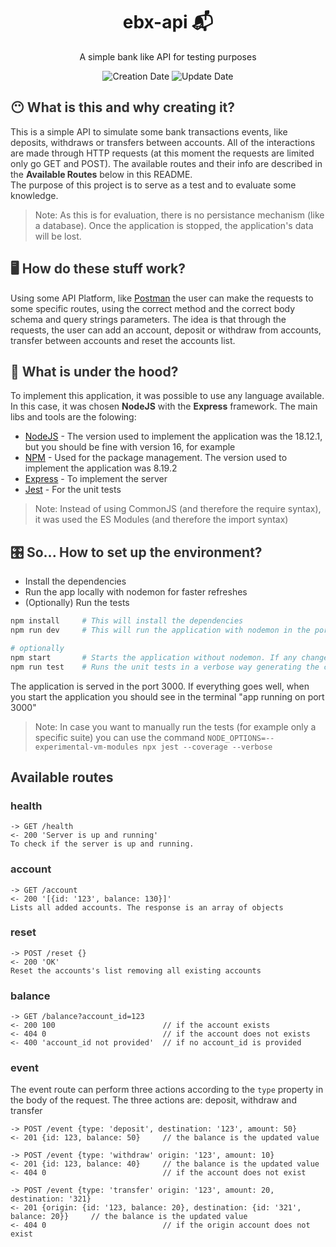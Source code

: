 <h1 align="center">
  ebx-api 📬
</h1>
<p align="center">
A simple bank like API for testing purposes
</p>

<!-- Infos -->
<p align="center">
  <img src="https://img.shields.io/static/v1?labelColor=381838&color=777777&label=created%20at&message=Jan%202023" alt="Creation Date" />

  <img src="https://img.shields.io/github/last-commit/kruchelski/ebx-api?label=updated%20at&labelColor=381838&color=777777" alt="Update Date" />

</p>

<div style="color:#333333">

## 😶 What is this and why creating it?

This is a simple API to simulate some bank transactions events, like deposits, withdraws or transfers between accounts. All of the interactions are made through HTTP requests (at this moment the requests are limited only go GET and POST). The available routes and their info are described in the **Available Routes** below in this README.  
The purpose of this project is to serve as a test and to evaluate some knowledge.

> Note: As this is for evaluation, there is no persistance mechanism (like a database). Once the application is stopped, the application's data will be lost.

## 🖥 How do these stuff work?

Using some API Platform, like [Postman](https://www.postman.com/) the user can make the requests to some specific routes, using the correct method and the correct body schema and query strings parameters. The idea is that through the requests, the user can add an account, deposit or withdraw from accounts, transfer between accounts and reset the accounts list.

## 🚜 What is under the hood?

To implement this application, it was possible to use any language available. In this case, it was chosen **NodeJS** with the **Express** framework. The main libs and tools are the folowing:

- [NodeJS](https://nodejs.org/en/) - The version used to implement the application was the 18.12.1, but you should be fine with version 16, for example
- [NPM](https://www.npmjs.com/) - Used for the package management. The version used to implement the application was 8.19.2
- [Express](https://expressjs.com/pt-br/) - To implement the server
- [Jest](https://jestjs.io/pt-BR/) - For the unit tests

> Note: Instead of using CommonJS (and therefore the require syntax), it was used the ES Modules (and therefore the import syntax)

## 🎛 So... How to set up the environment?

- Install the dependencies
- Run the app locally with nodemon for faster refreshes
- (Optionally) Run the tests

```bash
npm install     # This will install the dependencies
npm run dev     # This will run the application with nodemon in the port 3000

# optionally
npm start       # Starts the application without nodemon. If any changes occurs in the code, you  will need to manually stop the application and then start again
npm run test    # Runs the unit tests in a verbose way generating the coverage report
```

The application is served in the port 3000. If everything goes well, when you start the application you should see in the terminal "app running on port 3000"

> Note: In case you want to manually run the tests (for example only a specific suite) you can use the command `NODE_OPTIONS=--experimental-vm-modules npx jest --coverage --verbose`

## Available routes

### health

```
-> GET /health
<- 200 'Server is up and running'
To check if the server is up and running.
```

### account

```
-> GET /account
<- 200 '[{id: '123', balance: 130}]'
Lists all added accounts. The response is an array of objects
```

### reset

```
-> POST /reset {}
<- 200 'OK'
Reset the accounts's list removing all existing accounts
```

### balance

```
-> GET /balance?account_id=123
<- 200 100                        // if the account exists
<- 404 0                          // if the account does not exists
<- 400 'account_id not provided'  // if no account_id is provided
```

### event

The event route can perform three actions according to the `type` property in the body of the request. The three actions are: deposit, withdraw and transfer

```
-> POST /event {type: 'deposit', destination: '123', amount: 50}
<- 201 {id: 123, balance: 50}     // the balance is the updated value

-> POST /event {type: 'withdraw' origin: '123', amount: 10}
<- 201 {id: 123, balance: 40}     // the balance is the updated value
<- 404 0                          // if the account does not exist

-> POST /event {type: 'transfer' origin: '123', amount: 20, destination: '321}
<- 201 {origin: {id: '123, balance: 20}, destination: {id: '321', balance: 20}}     // the balance is the updated value
<- 404 0                          // if the origin account does not exist
```

</div>
